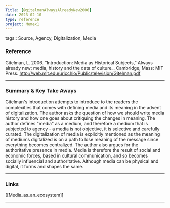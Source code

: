 ```yaml
---
Title: [@gitelmanAlwaysAlreadyNew2006]
date: 2023-02-10
type: reference
project: Memex1
---
```


tags:: Source, Agency, Digitalization, Media

### Reference 

Gitelman, L. 2006. “Introduction: Media as Historical Subjects,” Always already new: media, history and the data of culture_. Cambridge, Mass: MIT Press. http://web.mit.edu/uricchio/Public/television/Gitelman.pdf

---

### Summary & Key Take Aways

Gitelman's introduction attempts to introduce to the readers the complexities that comes with defining media and its meaning in the advent of digitalization. The author asks the question of how  we should write media history and how one goes about critiquing the changes in meaning. The author defines "media" as a medium, and therefore a medium that is subjected to agency - a media is not objective, it is selective and carefully curated. The digitalization of media is explicitly mentioned as the meaning of mediums digitalized is on a path to lose meaning of the message since everything becomes centralized. The author also argues for the authoritative presence in media. Media is therefore the result of social and economic forces, based in cultural communication, and so becomes socially influencial and authoritative. Although media can be physical and digital, it forms and shapes the same. 

--- 

### Links

[[Media_as_an_ecosystem]]

---
